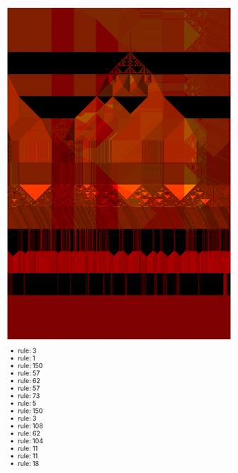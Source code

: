 ![photo](./output.png) 
 * rule: 3
* rule: 1
* rule: 150
* rule: 57
* rule: 62
* rule: 57
* rule: 73
* rule: 5
* rule: 150
* rule: 3
* rule: 108
* rule: 62
* rule: 104
* rule: 11
* rule: 11
* rule: 18

